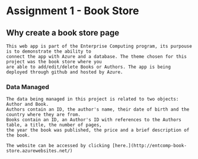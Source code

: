 # Assignment 1 - Book Store

## Why create a book store page
        
    This web app is part of the Enterprise Computing program, its purpouse is to demonstrate the ability to
    connect the app with Azure and a database. The theme chosen for this project was the book store where you 
    are able to add/edit/delete Books or Authors. The app is being deployed through github and hosted by Azure.
       
### Data Managed

	The data being managed in this project is related to two objects: Author and Book.
	Authors contain an ID, the author's name, their date of birth and the country where they are from.
	Books contain an ID, an Author's ID with references to the Authors table, a title, the number of pages, 
	the year the book was published, the price and a brief description of the book.

	The website can be accessed by clicking [here.](http://entcomp-book-store.azurewebsites.net/)

	